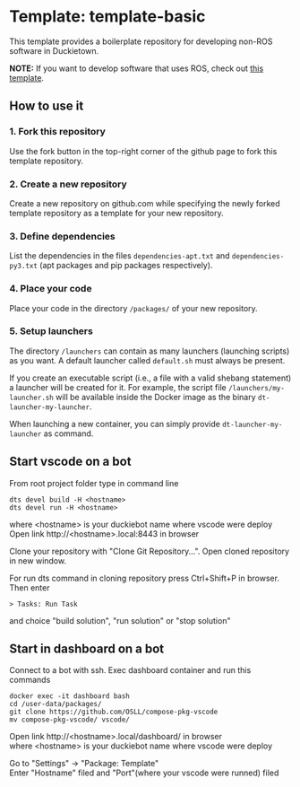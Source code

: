 # Template: template-basic

This template provides a boilerplate repository for developing non-ROS software
in Duckietown.

**NOTE:** If you want to develop software that uses ROS, check out
[this template](https://github.com/duckietown/template-ros).


## How to use it

### 1. Fork this repository

Use the fork button in the top-right corner of the github page to fork this template repository.


### 2. Create a new repository

Create a new repository on github.com while
specifying the newly forked template repository as
a template for your new repository.


### 3. Define dependencies

List the dependencies in the files `dependencies-apt.txt` and
`dependencies-py3.txt` (apt packages and pip packages respectively).


### 4. Place your code

Place your code in the directory `/packages/` of
your new repository.


### 5. Setup launchers

The directory `/launchers` can contain as many launchers (launching scripts)
as you want. A default launcher called `default.sh` must always be present.

If you create an executable script (i.e., a file with a valid shebang statement)
a launcher will be created for it. For example, the script file 
`/launchers/my-launcher.sh` will be available inside the Docker image as the binary
`dt-launcher-my-launcher`.

When launching a new container, you can simply provide `dt-launcher-my-launcher` as
command.

## Start vscode on a bot
From root project folder type in command line
```
dts devel build -H <hostname>
dts devel run -H <hostname>
```
where \<hostname\> is your duckiebot name where vscode were deploy  
Open link http://\<hostname\>.local:8443 in browser

Clone your repository with "Clone Git Repository...". Open cloned repository in new window.

For run dts command in cloning repository press Ctrl+Shift+P in browser.  
Then enter 
```
> Tasks: Run Task
```
and choice "build solution", "run solution" or "stop solution"

## Start in dashboard on a bot

Connect to a bot with ssh. Exec dashboard container and run this commands

```
docker exec -it dashboard bash
cd /user-data/packages/
git clone https://github.com/OSLL/compose-pkg-vscode
mv compose-pkg-vscode/ vscode/
```

Open link http://\<hostname\>.local/dashboard/ in browser  
where \<hostname\> is your duckiebot name where vscode were deploy

Go to "Settings" -> "Package: Template"  
Enter "Hostname" filed and "Port"(where your vscode were runned) filed